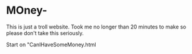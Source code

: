 # MOney-
This is just a troll website. Took me no longer than 20 minutes to make so please don't take this seriously.

Start on "CanIHaveSomeMoney.html
